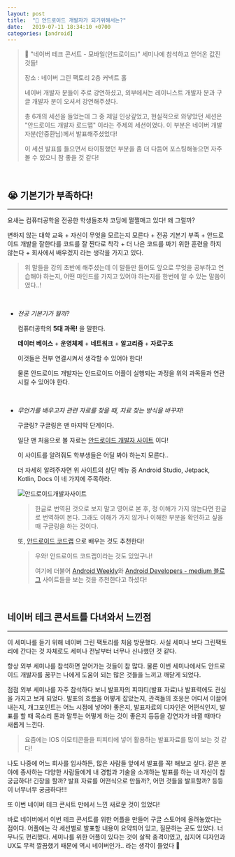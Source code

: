 ```yaml
---
layout: post
title:  "🎏 안드로이드 개발자가 되기위해서는?"
date:   2019-07-11 18:34:10 +0700
categories: [android]
---
```


> 🐸 "네이버 테크 콘서트 - 모바일(안드로이드)" 세미나에 참석하고 얻어온 값진 것들!
>
> 장소 : 네이버 그린 팩토리 2층 커넥트 홀
>
> 네이버 개발자 분들이 주로 강연하셨고, 외부에서는 레이니스트 개발자 분과 구글 개발자 분이 오셔서 강연해주셨다.
>
> 총 6개의 세션을 들었는데 그 중 제일 인상깊었고, 현실적으로 와닿았던 세션은 "안드로이드 개발자 로드맵" 이라는 주제의 세션이였다. 이 부분은 네이버 개발자분(안중환님)께서 발표해주셨었다! 
>
> 이 세션 발표를 들으면서 타이핑했던 부분을 좀 더 다듬어 포스팅해놓으면 자주 볼 수 있으니 참 좋을 것 같다!

<br>

## 😭 기본기가 부족하다!
---

요새는 컴퓨터공학을 전공한 학생들조차 코딩에 쩔쩔매고 있다! 왜 그럴까?

변하지 않는 대학 교육 + 자신이 무엇을 모르는지 모른다 + 전공 기본기 부족 + 안드로이드 개발을 잘한다를 코드를 잘 짠다로 착각 + 더 나은 코드를 짜기 위한 훈련을 하지 않는다 + 회사에서 배우겠지 라는 생각을 가지고 있다.

> 위 말들을 강의 초반에 해주셨는데 이 말들만 들어도 앞으로 무엇을 공부하고 연습해야 하는지, 어떤 마인드를 가지고 있어야 하는지를 한번에 알 수 있는 말씀이였다..!

<br>

- _전공 기본기가 뭘까?_

    컴퓨터공학의 __5대 과목!__ 을 말한다.

    __데이터 베이스__ + __운영체제__ + __네트워크__ + __알고리즘__ + __자료구조__ 

    이것들은 전부 연결시켜서 생각할 수 있어야 한다!

    물론 안드로이드 개발자는 안드로이드 어플이 실행되는 과정을 위의 과목들과 연관시킬 수 있어야 한다.

    <br>

- _무언가를 배우고자 관련 자료를 찾을 때, 자료 찾는 방식을 바꾸자!_

    구글링? 구글링은 맨 마지막 단계이다.

    일단 맨 처음으로 볼 자료는 [안드로이드 개발자 사이트](https://developer.android.com/?hl=ko) 이다!

    이 사이트를 알려줘도 학부생들은 어딜 봐야 하는지 모른다..

    더 자세히 알려주자면 위 사이트의 상단 메뉴 중 Android Studio, Jetpack, Kotlin, Docs 이 네 가지에 주목하라.

    ![안드로이드개발자사이트](https://user-images.githubusercontent.com/31889335/61183830-fcdedf00-a680-11e9-8bc2-5fc7d4587c06.PNG)

    > 한글로 번역된 것으로 보지 말고 영어로 본 후, 정 이해가 가지 않는다면 한글로 번역하여 본다. 그래도 이해가 가지 않거나 이해한 부분을 확인하고 싶을 때 구글링을 하는 것이다.

    또, [안드로이드 코드랩](https://codelabs.developers.google.com/?cat=Android&hl=ko) 으로 배우는 것도 추천한다!

    > 우와! 안드로이드 코드랩이라는 것도 있었구나!
    >
    > 여기에 더불어 [Android Weekly](https://androidweekly.net/)와 [Android Developers - medium 블로그](https://medium.com/androiddevelopers) 사이트들을 보는 것을 추천한다고 하셨다!

    <br>

## 네이버 테크 콘서트를 다녀와서 느낀점
---
 
    
이 세미나를 듣기 위해 네이버 그린 팩토리를 처음 방문했다. 사실 세미나 보다 그린팩토리에 간다는 것 자체로도 세미나 전날부터 너무나 신나했던 것 같다.

항상 외부 세미나를 참석하면 얻어가는 것들이 참 많다. 물론 이번 세미나에서도 안드로이드 개발자를 꿈꾸는 나에게 도움이 되는 많은 것들을 느끼고 깨닫게 되었다.

점점 외부 세미나를 자주 참석하다 보니 발표자의 피피티(발표 자료)나 발표력에도 관심을 가지고 보게 되었다. 발표의 흐름을 어떻게 잡았는지, 관객들의 호응은 어디서 이끌어내는지, 개그포인트는 어느 시점에 넣어야 좋은지, 발표자료의 디자인은 어떤식인지, 발표를 할 때 목소리 톤과 말투는 어떻게 하는 것이 좋은지 등등을 강연자가 바뀔 때마다 새롭게 느낀다.

> 요즘에는 IOS 이모티콘들을 피피티에 넣어 활용하는 발표자료를 많이 보는 것 같다!

나도 나중에 어느 회사를 입사하든, 많은 사람들 앞에서 발표를 꼭! 해보고 싶다. 같은 분야에 종사하는 다양한 사람들에게 내 경험과 기술을 소개하는 발표를 하는 내 자신이 참 궁금하다! 긴장을 할까? 발표 자료를 어떤식으로 만들까?, 어떤 것들을 발표할까? 등등이 너무너무 궁금하다!!!

또 이번 네이버 테크 콘서트 만에서 느낀 새로운 것이 있었다!

바로 네이버에서 이번 테크 콘서트를 위한 어플을 만들어 구글 스토어에 올려놓았다는 점이다. 어플에는 각 세션별로 발표할 내용이 요약되어 있고, 질문하는 곳도 있었다. 너무나도 편리했다. 세미나를 위한 어플이 있다는 것이 살짝 충격이였고, 심지어 디자인과 UX도 무척 깔끔했기 때문에 역시 네이버인가.. 라는 생각이 들었다 🐹
